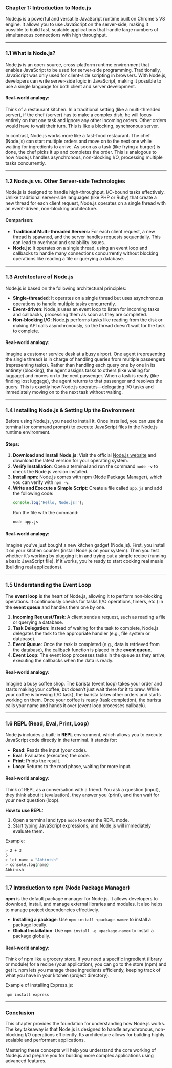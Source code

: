 ### **Chapter 1: Introduction to Node.js**

Node.js is a powerful and versatile JavaScript runtime built on Chrome's V8 engine. It allows you to use JavaScript on the server-side, making it possible to build fast, scalable applications that handle large numbers of simultaneous connections with high throughput.

---

### **1.1 What is Node.js?**
Node.js is an open-source, cross-platform runtime environment that enables JavaScript to be used for server-side programming. Traditionally, JavaScript was only used for client-side scripting in browsers. With Node.js, developers can write server-side logic in JavaScript, making it possible to use a single language for both client and server development.

#### **Real-world analogy:**
Think of a restaurant kitchen. In a traditional setting (like a multi-threaded server), if the chef (server) has to make a complex dish, he will focus entirely on that one task and ignore any other incoming orders. Other orders would have to wait their turn. This is like a blocking, synchronous server.

In contrast, Node.js works more like a fast-food restaurant. The chef (Node.js) can start multiple orders and move on to the next one while waiting for ingredients to arrive. As soon as a task (like frying a burger) is done, the chef picks it up and completes the order. This is analogous to how Node.js handles asynchronous, non-blocking I/O, processing multiple tasks concurrently.

---

### **1.2 Node.js vs. Other Server-side Technologies**
Node.js is designed to handle high-throughput, I/O-bound tasks effectively. Unlike traditional server-side languages (like PHP or Ruby) that create a new thread for each client request, Node.js operates on a single thread with an event-driven, non-blocking architecture.

#### **Comparison:**
- **Traditional Multi-threaded Servers:** For each client request, a new thread is spawned, and the server handles requests sequentially. This can lead to overhead and scalability issues.
- **Node.js:** It operates on a single thread, using an event loop and callbacks to handle many connections concurrently without blocking operations like reading a file or querying a database.

---

### **1.3 Architecture of Node.js**
Node.js is based on the following architectural principles:
- **Single-threaded**: It operates on a single thread but uses asynchronous operations to handle multiple tasks concurrently.
- **Event-driven**: Node.js uses an event loop to listen for incoming tasks and callbacks, processing them as soon as they are completed.
- **Non-blocking I/O**: Node.js performs tasks like reading from the disk or making API calls asynchronously, so the thread doesn’t wait for the task to complete.

#### **Real-world analogy:**
Imagine a customer service desk at a busy airport. One agent (representing the single thread) is in charge of handling queries from multiple passengers (representing tasks). Rather than handling each query one by one in its entirety (blocking), the agent assigns tasks to others (like waiting for luggage) and moves on to the next passenger. When a task is ready (like finding lost luggage), the agent returns to that passenger and resolves the query. This is exactly how Node.js operates—delegating I/O tasks and immediately moving on to the next task without waiting.

---

### **1.4 Installing Node.js & Setting Up the Environment**
Before using Node.js, you need to install it. Once installed, you can use the terminal (or command prompt) to execute JavaScript files in the Node.js runtime environment.

#### **Steps:**
1. **Download and Install Node.js**: Visit the official [Node.js website](https://nodejs.org) and download the latest version for your operating system.
2. **Verify Installation**: Open a terminal and run the command `node -v` to check the Node.js version installed.
3. **Install npm**: Node.js comes with npm (Node Package Manager), which you can verify with `npm -v`.
4. **Write and Execute a Simple Script**: Create a file called `app.js` and add the following code:
   ```javascript
   console.log('Hello, Node.js!');
   ```
   Run the file with the command:
   ```bash
   node app.js
   ```

#### **Real-world analogy:**
Imagine you’ve just bought a new kitchen gadget (Node.js). First, you install it on your kitchen counter (install Node.js on your system). Then you test whether it’s working by plugging it in and trying out a simple recipe (running a basic JavaScript file). If it works, you’re ready to start cooking real meals (building real applications).

---

### **1.5 Understanding the Event Loop**
The **event loop** is the heart of Node.js, allowing it to perform non-blocking operations. It continuously checks for tasks (I/O operations, timers, etc.) in the **event queue** and handles them one by one.

1. **Incoming Request/Task**: A client sends a request, such as reading a file or querying a database.
2. **Task Delegation**: Instead of waiting for the task to complete, Node.js delegates the task to the appropriate handler (e.g., file system or database).
3. **Event Queue**: Once the task is completed (e.g., data is retrieved from the database), the callback function is placed in the **event queue**.
4. **Event Loop**: The event loop processes tasks in the queue as they arrive, executing the callbacks when the data is ready.

#### **Real-world analogy:**
Imagine a busy coffee shop. The barista (event loop) takes your order and starts making your coffee, but doesn’t just wait there for it to brew. While your coffee is brewing (I/O task), the barista takes other orders and starts working on them. Once your coffee is ready (task completion), the barista calls your name and hands it over (event loop processes callback).

---

### **1.6 REPL (Read, Eval, Print, Loop)**
Node.js includes a built-in **REPL** environment, which allows you to execute JavaScript code directly in the terminal. It stands for:
- **Read**: Reads the input (your code).
- **Eval**: Evaluates (executes) the code.
- **Print**: Prints the result.
- **Loop**: Returns to the read phase, waiting for more input.

#### **Real-world analogy:**
Think of REPL as a conversation with a friend. You ask a question (input), they think about it (evaluation), they answer you (print), and then wait for your next question (loop).

**How to use REPL:**
1. Open a terminal and type `node` to enter the REPL mode.
2. Start typing JavaScript expressions, and Node.js will immediately evaluate them.

Example:
```bash
> 2 + 3
5
> let name = "Abhinish"
> console.log(name)
Abhinish
```

---

### **1.7 Introduction to npm (Node Package Manager)**
**npm** is the default package manager for Node.js. It allows developers to download, install, and manage external libraries and modules. It also helps to manage project dependencies effectively.

- **Installing a package**: Use `npm install <package-name>` to install a package locally.
- **Global Installation**: Use `npm install -g <package-name>` to install a package globally.

#### **Real-world analogy:**
Think of npm like a grocery store. If you need a specific ingredient (library or module) for a recipe (your application), you can go to the store (npm) and get it. npm lets you manage these ingredients efficiently, keeping track of what you have in your kitchen (project directory).

Example of installing Express.js:
```bash
npm install express
```

---

### **Conclusion**

This chapter provides the foundation for understanding how Node.js works. The key takeaway is that Node.js is designed to handle asynchronous, non-blocking I/O operations efficiently. Its architecture allows for building highly scalable and performant applications.

Mastering these concepts will help you understand the core working of Node.js and prepare you for building more complex applications using advanced features.
